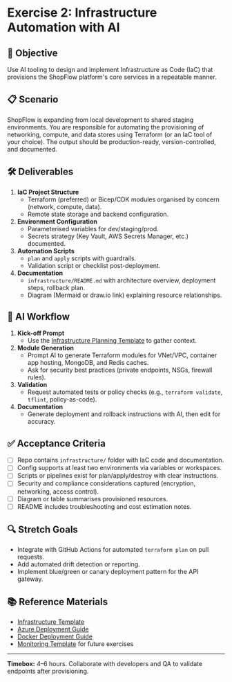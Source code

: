 # Exercise 2: Infrastructure Automation with AI

## 🎯 Objective

Use AI tooling to design and implement Infrastructure as Code (IaC) that provisions the ShopFlow platform's core services in a repeatable manner.

## 📋 Scenario

ShopFlow is expanding from local development to shared staging environments. You are responsible for automating the provisioning of networking, compute, and data stores using Terraform (or an IaC tool of your choice). The output should be production-ready, version-controlled, and documented.

## 🛠️ Deliverables

1. **IaC Project Structure**
   - Terraform (preferred) or Bicep/CDK modules organised by concern (network, compute, data).
   - Remote state storage and backend configuration.
2. **Environment Configuration**
   - Parameterised variables for dev/staging/prod.
   - Secrets strategy (Key Vault, AWS Secrets Manager, etc.) documented.
3. **Automation Scripts**
   - `plan` and `apply` scripts with guardrails.
   - Validation script or checklist post-deployment.
4. **Documentation**
   - `infrastructure/README.md` with architecture overview, deployment steps, rollback plan.
   - Diagram (Mermaid or draw.io link) explaining resource relationships.

## 🤖 AI Workflow

1. **Kick-off Prompt**
   - Use the [Infrastructure Planning Template](../../templates/devops/infrastructure-template.md) to gather context.
2. **Module Generation**
   - Prompt AI to generate Terraform modules for VNet/VPC, container app hosting, MongoDB, and Redis caches.
   - Ask for security best practices (private endpoints, NSGs, firewall rules).
3. **Validation**
   - Request automated tests or policy checks (e.g., `terraform validate`, `tflint`, policy-as-code).
4. **Documentation**
   - Generate deployment and rollback instructions with AI, then edit for accuracy.

## ✅ Acceptance Criteria

- [ ] Repo contains `infrastructure/` folder with IaC code and documentation.
- [ ] Config supports at least two environments via variables or workspaces.
- [ ] Scripts or pipelines exist for plan/apply/destroy with clear instructions.
- [ ] Security and compliance considerations captured (encryption, networking, access control).
- [ ] Diagram or table summarises provisioned resources.
- [ ] README includes troubleshooting and cost estimation notes.

## 🔍 Stretch Goals

- Integrate with GitHub Actions for automated `terraform plan` on pull requests.
- Add automated drift detection or reporting.
- Implement blue/green or canary deployment pattern for the API gateway.

## 📚 Reference Materials

- [Infrastructure Template](../../templates/devops/infrastructure-template.md)
- [Azure Deployment Guide](../../docs/deployment/azure-deployment.md)
- [Docker Deployment Guide](../../docs/deployment/docker-deployment.md)
- [Monitoring Template](../../templates/devops/monitoring-template.md) for future exercises

---

**Timebox:** 4–6 hours. Collaborate with developers and QA to validate endpoints after provisioning.
